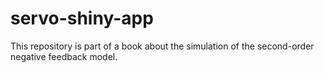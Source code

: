 # servo-shiny-app
This repository is part of a book about the simulation of the second-order negative feedback model. 
